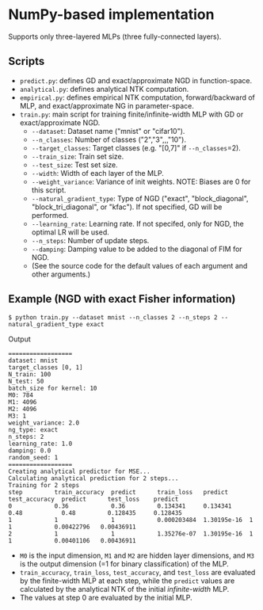 # NumPy-based implementation
Supports only three-layered MLPs (three fully-connected layers).

## Scripts
- `predict.py`: defines GD and exact/approximate NGD in function-space. 
- `analytical.py`: defines analytical NTK computation.
- `empirical.py`: defines empirical NTK computation, forward/backward of MLP, and exact/approximate NG in parameter-space.  
- `train.py`: main script for training finite/infinite-width MLP with GD or exact/approximate NGD. 
    - `--dataset`: Dataset name ("mnist" or "cifar10").
    - `--n_classes`: Number of classes ("2","3",,,"10").
    - `--target_classes`: Target classes (e.g. "[0,7]" if `--n_classes`=2).
    - `--train_size`: Train set size.
    - `--test_size`: Test set size.
    - `--width`: Width of each layer of the MLP.
    - `--weight_variance`: Variance of init weights. NOTE: Biases are 0 for this script.
    - `--natural_gradient_type`: Type of NGD ("exact", "block_diagonal", "block_tri_diagonal", or "kfac"). If not specified, GD will be performed.
    - `--learning_rate`: Learning rate. If not specifed, only for NGD, the optimal LR will be used.
    - `--n_steps`: Number of update steps.
    - `--damping`: Damping value to be added to the diagonal of FIM for NGD.
    - (See the source code for the default values of each argument and other arguments.)

## Example (NGD with exact Fisher information)
```console
$ python train.py --dataset mnist --n_classes 2 --n_steps 2 --natural_gradient_type exact
```
Output
```console
==================
dataset: mnist
target_classes [0, 1]
N_train: 100
N_test: 50
batch_size for kernel: 10
M0: 784
M1: 4096
M2: 4096
M3: 1
weight_variance: 2.0
ng_type: exact
n_steps: 2
learning_rate: 1.0
damping: 0.0
random_seed: 1
==================
Creating analytical predictor for MSE...
Calculating analytical prediction for 2 steps...
Training for 2 steps
step         train_accuracy  predict      train_loss   predict      test_accuracy  predict      test_loss    predict
0            0.36            0.36         0.134341     0.134341     0.48           0.48         0.128435     0.128435
1            1               1            0.000203484  1.30195e-16  1              1            0.00422796   0.00436911
2            1               1            1.35276e-07  1.30195e-16  1              1            0.00401106   0.00436911
```

- `M0` is the input dimension, `M1` and `M2` are hidden layer dimensions, and `M3` is the output dimension (=1 for binary classification) of the MLP.  
- `train_accuracy`, `train_loss`, `test_accuracy`, and `test_loss` are evaluated by the finite-width MLP at each step, while the `predict` values are calculated by the analytical NTK of the initial *infinite-width* MLP.
- The values at step 0 are evaluated by the initial MLP.
